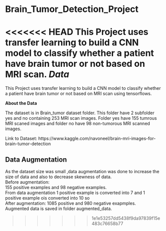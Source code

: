 # Brain_Tumor_Detection_Project
<<<<<<< HEAD
This Project uses transfer learning to build a CNN model to classify whether a patient have brain tumor or not based on MRI scan.
*Data*
=======
<p>This Project uses transfer learning to build a CNN model to classify whether a patient have brain tumor or not based on MRI scan using tensorflows.</p>

**About the Data**
<p>The dataset is in Brain_tumor dataset folder. This folder have 2 subfolder yes and no containing 253 MRI scan images. Folder yes have 155 tumrous MRI scaned images and folder no have 98 non-tumorous MRI scanned images.</p>
Link to Dataset: https://www.kaggle.com/navoneel/brain-mri-images-for-brain-tumor-detection


## Data Augmentation
<p>As the dataset size was small ,data augmentation was done to increase the size of data and also to decrease skewness of data.<br>
 Before augmentation:<br>
  155 positive examples and 98 negative examples.<br>
 From data augmentation 1 positive example is converted into 7 and 1 positive example ois converted into 10 so <br>
  After augmentation:
  1085 positive and 980 negative exapmples.<br>
  Augmented data is saved in folder augmented_data.


>>>>>>> 1e1e53257dd5438f9da97839f15e483c76658b77
